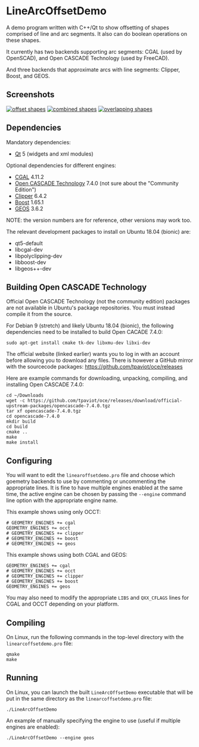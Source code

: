 # LineArcOffsetDemo

A demo program written with C++/Qt to show offsetting of shapes comprised of line and arc segments. It also can do boolean operations on these shapes.

It currently has two backends supporting arc segments: CGAL (used by OpenSCAD), and Open CASCADE Technology (used by FreeCAD).

And three backends that approximate arcs with line segments: Clipper, Boost, and GEOS.

## Screenshots

[![offset shapes](https://i.imgur.com/bPJmiXwm.png "offset shapes")](https://i.imgur.com/bPJmiXw.png)
[![combined shapes](https://i.imgur.com/dlGJi19m.png "combined shapes")](https://i.imgur.com/dlGJi19.png)
[![overlapping shapes](https://i.imgur.com/t0Ig0Jzm.png "overlapping shapes")](https://i.imgur.com/t0Ig0Jz.png)

## Dependencies

Mandatory dependencies:

* [Qt](https://www.qt.io/) 5 (widgets and xml modules)

Optional dependencies for different engines:

* [CGAL](https://www.cgal.org/) 4.11.2
* [Open CASCADE Technology](https://www.opencascade.com/content/latest-release) 7.4.0 (not sure about the "Community Edition")
* [Clipper](http://www.angusj.com/delphi/clipper.php) 6.4.2
* [Boost](https://www.boost.org/) 1.65.1
* [GEOS](https://trac.osgeo.org/geos) 3.6.2

NOTE: the version numbers are for reference, other versions may work too.

The relevant development packages to install on Ubuntu 18.04 (bionic) are:

* qt5-default
* libcgal-dev
* libpolyclipping-dev
* libboost-dev
* libgeos++-dev

## Building Open CASCADE Technology

Official Open CASCADE Technology (not the community edition) packages are not available in Ubuntu's package repositories. You must instead compile it from the source.

For Debian 9 (stretch) and likely Ubuntu 18.04 (bionic), the following dependencies need to be installed to build Open CACADE 7.4.0:

```
sudo apt-get install cmake tk-dev libxmu-dev libxi-dev
```

The official website (linked earlier) wants you to log in with an account before allowing you to download any files. There is however a GitHub mirror with the sourcecode packages: https://github.com/tpaviot/oce/releases

Here are example commands for downloading, unpacking, compiling, and installing Open CASCADE 7.4.0:

```
cd ~/Downloads
wget -c https://github.com/tpaviot/oce/releases/download/official-upstream-packages/opencascade-7.4.0.tgz
tar xf opencascade-7.4.0.tgz
cd opencascade-7.4.0
mkdir build
cd build
cmake ..
make
make install
```

## Configuring

You will want to edit the `linearoffsetdemo.pro` file and choose which goemetry backends to use by commenting or uncommenting the appropriate lines. It is fine to have multiple engines enabled at the same time, the active engine can be chosen by passing the `--engine` command line option with the appropriate engine name.

This example shows using only OCCT:

```
# GEOMETRY_ENGINES += cgal
GEOMETRY_ENGINES += occt
# GEOMETRY_ENGINES += clipper
# GEOMETRY_ENGINES += boost
# GEOMETRY_ENGINES += geos
```

This example shows using both CGAL and GEOS:

```
GEOMETRY_ENGINES += cgal
# GEOMETRY_ENGINES += occt
# GEOMETRY_ENGINES += clipper
# GEOMETRY_ENGINES += boost
GEOMETRY_ENGINES += geos
```

You may also need to modify the appropriate `LIBS` and `QXX_CFLAGS` lines for CGAL and OCCT depending on your platform.

## Compiling

On Linux, run the following commands in the top-level directory with the `linearcoffsetdemo.pro` file:

```
qmake
make
```

## Running

On Linux, you can launch the built `LineArcOffsetDemo` executable that will be put in the same directory as the `linearcoffsetdemo.pro` file:

```
./LineArcOffsetDemo
```

An example of manually specifying the engine to use (useful if multiple engines are enabled):

```
./LineArcOffsetDemo --engine geos
```
